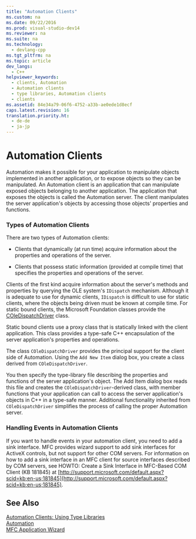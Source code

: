 ```yaml
---
title: "Automation Clients"
ms.custom: na
ms.date: 09/22/2016
ms.prod: visual-studio-dev14
ms.reviewer: na
ms.suite: na
ms.technology: 
  - devlang-cpp
ms.tgt_pltfrm: na
ms.topic: article
dev_langs: 
  - C++
helpviewer_keywords: 
  - clients, Automation
  - Automation clients
  - type libraries, Automation clients
  - clients
ms.assetid: 84e34a79-06f6-4752-a33b-ae0ede1d8ecf
caps.latest.revision: 16
translation.priority.ht: 
  - de-de
  - ja-jp
---
```

# Automation Clients
Automation makes it possible for your application to manipulate objects implemented in another application, or to expose objects so they can be manipulated. An Automation client is an application that can manipulate exposed objects belonging to another application. The application that exposes the objects is called the Automation server. The client manipulates the server application's objects by accessing those objects' properties and functions.  
  
### Types of Automation Clients  
 There are two types of Automation clients:  
  
-   Clients that dynamically (at run time) acquire information about the properties and operations of the server.  
  
-   Clients that possess static information (provided at compile time) that specifies the properties and operations of the server.  
  
 Clients of the first kind acquire information about the server's methods and properties by querying the OLE system's `IDispatch` mechanism. Although it is adequate to use for dynamic clients, `IDispatch` is difficult to use for static clients, where the objects being driven must be known at compile time. For static bound clients, the Microsoft Foundation classes provide the [COleDispatchDriver](../vs140/coledispatchdriver-class.md) class.  
  
 Static bound clients use a proxy class that is statically linked with the client application. This class provides a type-safe C++ encapsulation of the server application's properties and operations.  
  
 The class `COleDispatchDriver` provides the principal support for the client side of Automation. Using the `Add New Item` dialog box, you create a class derived from `COleDispatchDriver`.  
  
 You then specify the type-library file describing the properties and functions of the server application's object. The Add Item dialog box reads this file and creates the `COleDispatchDriver`-derived class, with member functions that your application can call to access the server application's objects in C++ in a type-safe manner. Additional functionality inherited from `COleDispatchDriver` simplifies the process of calling the proper Automation server.  
  
### Handling Events in Automation Clients  
 If you want to handle events in your automation client, you need to add a sink interface. MFC provides wizard support to add sink interfaces for ActiveX controls, but not support for other COM servers. For information on how to add a sink interface in an MFC client for source interfaces described by COM servers, see HOWTO: Create a Sink Interface in MFC-Based COM Client (KB 181845) at [http://support.microsoft.com/default.aspx?scid=kb;en-us;181845](http://support.microsoft.com/default.aspx?scid=kb;en-us;181845).  
  
## See Also  
 [Automation Clients: Using Type Libraries](../vs140/automation-clients--using-type-libraries.md)   
 [Automation](../vs140/automation.md)   
 [MFC Application Wizard](../vs140/mfc-application-wizard.md)